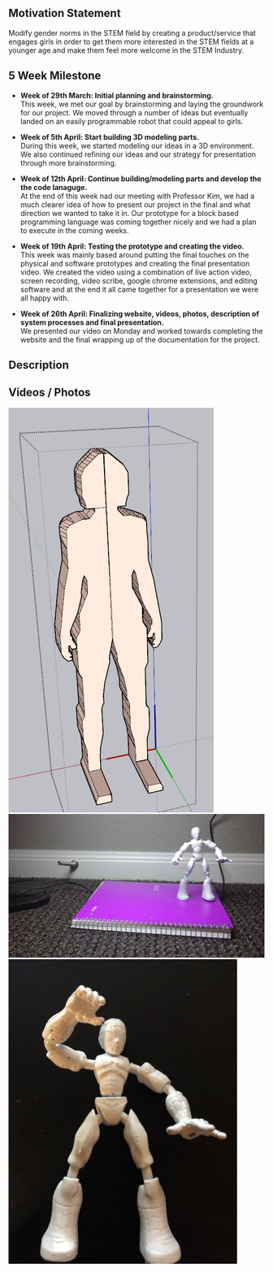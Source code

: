 ## Motivation Statement
Modify gender norms in the STEM field by creating a product/service that engages girls in order to get them more interested in the STEM fields at a younger age and make them feel more welcome in the STEM Industry.

## 5 Week Milestone
- **Week of 29th March: Initial planning and brainstorming.**  
This week, we met our goal by brainstorming and laying the groundwork for our project. We moved through a number of ideas but eventually landed on an easily programmable robot that could appeal to girls.  

- **Week of 5th April: Start building 3D modeling parts.**  
During this week, we started modeling our ideas in a 3D environment. We also continued refining our ideas and our strategy for presentation through more brainstorming.  

- **Week of 12th April: Continue building/modeling parts and develop the the code lanaguge.**  
At the end of this week nad our meeting with Professor Kim, we had a much clearer idea of how to present our project in the final and what direction we wanted to take it in. Our prototype for a block based programming language was coming together nicely and we had a plan to execute in the coming weeks.  

- **Week of 19th April: Testing the prototype and creating the video.**  
This week was mainly based around putting the final touches on the physical and software prototypes and creating the final presentation video. We created the video using a combination of live action video, screen recording, video scribe, google chrome extensions, and editing software and at the end it all came together for a presentation we were all happy with.  

- **Week of 26th April: Finalizing website, videos, photos, description of system processes and final presentation.**  
We presented our video on Monday and worked towards completing the website and the final wrapping up of the documentation for the project.  

## Description

## Videos / Photos
![sketchup Doll](/images/image3.png)
![animated Doll](/images/image2.jpg)
![MVP Doll](/images/image1.jpg)
